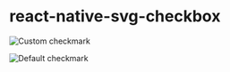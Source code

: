 # react-native-svg-checkbox

![Custom checkmark](./doc/custom.gif)

![Default checkmark](./doc/default.gif)
